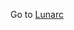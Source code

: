 Go to [Lunarc](http://vps.lineolia.net/-/brique-markdown-0.1-SNAPSHOT/public/Spring%20Boot%20with%20Maven%20and%20Docker%20in%2010%20minutes/ "HowTo")
